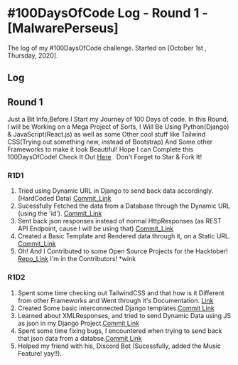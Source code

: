 # #100DaysOfCode Log - Round 1 - [MalwarePerseus]

The log of my #100DaysOfCode challenge. Started on [October 1st , Thursday, 2020].

## Log

## Round 1 
Just a Bit Info,Before I Start my Journey of 100 Days of code. In this Round, I will be Working on a Mega Project of Sorts, I Will Be Using Python(Django) & JavaScript(React.js) as well as some Other cool stuff like Tailwind CSS(Trying out something new, instead of Bootstrap) And Some other Frameworks to make it look Beautiful! Hope I can Complete this 100DaysOfCode!
Check It Out [Here](https://github.com/MalwarePerseus/Pretzel) . Don't Forget to Star & Fork It!
### R1D1 
1. Tried using Dynamic URL in Django to send back data accordingly.(HardCoded Data) [Commit_Link](https://github.com/MalwarePerseus/Pretzel/commit/ce8669d51a5958eb18d8f10093191acdf803f662)
2. Sucessfully Fetched the data from a Database through the Dynamic URL (using the 'id'). [Commit_Link](https://github.com/MalwarePerseus/Pretzel/commit/eea11662082e6eadc62241ce88b7fa5eed1ef8c7)
3. Sent back json responses instead of normal HttpResponses (as REST API Endpoint, cause I will be using that) [Commit_Link](https://github.com/MalwarePerseus/Pretzel/commit/8ccadc070b924367dc26afec6c47a90731fadc75)
4. Created a Basic Template and Rendered data through it, on a Static URL. [Commit_Link](https://github.com/MalwarePerseus/Pretzel/commit/ed5cadd77c33d43df8083d64382535d00b80f586)
5. Oh! And I Contributed to some Open Source Projects for the Hacktober! [Repo_Link](https://github.com/girishtulabandu/One_line_PythonPrograms) I'm in the Contributors! *wink

### R1D2
1. Spent some time checking out TailwindCSS and that how is it Different from other Frameworks and Went through it's Documentation. [Link](https://tailwindcss.com)
2. Created Some basic interconnected Django templates.[Commit Link](#)
3. Learned about XMLResponses, and tried to send Dynamic Data using JS as json in my Django Project.[Commit Link](#)
4. Spent some time fixing bugs, I encountered when trying to send back that json data from a databse.[Commit Link](#)
5. Helped my friend with his, Discord Bot (Sucessfully, added the Music Feature! yay!!).   
